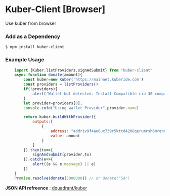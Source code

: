 Kuber-Client [Browser]
=====================
Use kuber from browser


### Add as a Dependency

```
$ npm install kuber-client
```



### Example Usage

```js
    import {Kuber,listProviders,signAdSubmit} from "kuber-client"
    async function donate(amount){
        const kuber=new Kuber('https://mainnet.kuberide.com')
        const providers = listProviders()
        if(!providers){
            alert('Wallet Not detected. Install Compatible cip-30 compatible wallet')
        }
        let provider=providers[0];
        console.info("Using wallet Provider",provider.name)

        return kuber.buildWithProvider({
            outputs:[
                {
                    address: "addr1v9f4au6ux739r5kttd4208qerumrsh6mrenvcvq82e0rpwca3u2u6",
                    value: amount
                }
            ]
        }).then(tx=>{
            signAndSubmit(provider,tx)
        }).catch(e=>{
            alert((e && e.message) || e)
        })
    }
    Promise.resolve(donate(5000000)) // or donate("5A")
```

**JSON API refreence** : [dquadrant/kuber](https://github.com/dQuadrant/kuber/blob/master/docs/json-api-reference.md)
